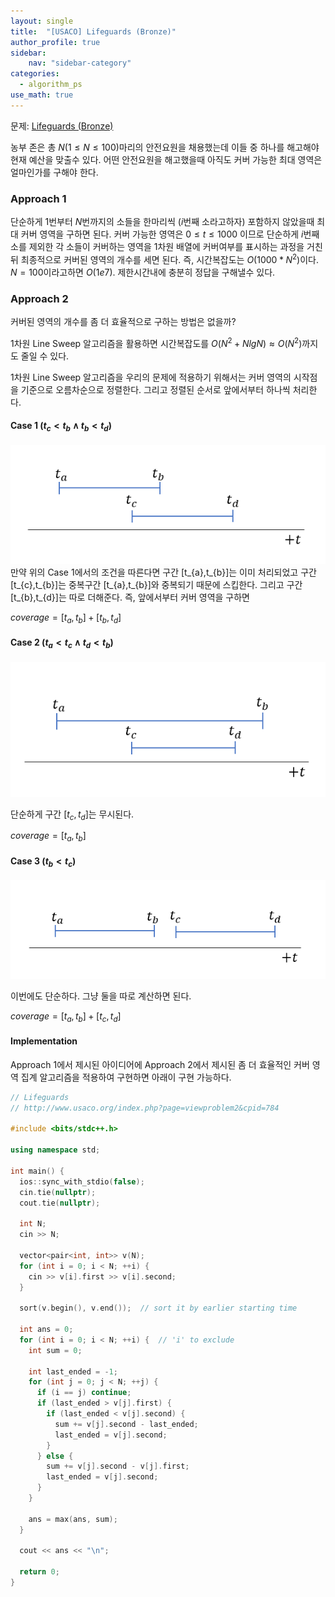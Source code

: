 ```yaml
---
layout: single
title:  "[USACO] Lifeguards (Bronze)"
author_profile: true
sidebar:
    nav: "sidebar-category"
categories:
  - algorithm_ps
use_math: true
---
```


문제: [Lifeguards (Bronze)](http://www.usaco.org/index.php?page=viewproblem2&cpid=784)

농부 존은 총 $N (1 \leq N \leq 100)$마리의 안전요원을 채용했는데 이들 중 하나를 해고해야 현재 예산을 맞출수 있다. 어떤 안전요원을 해고했을때 아직도 커버 가능한 최대 영역은 얼마인가를 구해야 한다.

### Approach 1
단순하게 1번부터 $N$번까지의 소들을 한마리씩 ($i$번째 소라고하자) 포함하지 않았을때 최대 커버 영역을 구하면 된다. 커버 가능한 영역은 $0 \leq t \leq 1000$ 이므로 단순하게 $i$번째 소를 제외한 각 소들이 커버하는 영역을 1차원 배열에 커버여부를 표시하는 과정을 거친뒤 최종적으로 커버된 영역의 개수를 세면 된다.
즉, 시간복잡도는 $O(1000*N^2)$이다. $N=100$이라고하면 $O(1e7)$. 제한시간내에 충분히 정답을 구해낼수 있다.

### Approach 2
커버된 영역의 개수를 좀 더 효율적으로 구하는 방법은 없을까?

1차원 Line Sweep 알고리즘을 활용하면 시간복잡도를 $O(N^2+NlgN) \approx O(N^2)$까지도 줄일 수 있다.

1차원 Line Sweep 알고리즘을 우리의 문제에 적용하기 위해서는 커버 영역의 시작점을 기준으로 오름차순으로 정렬한다. 그리고 정렬된 순서로 앞에서부터 하나씩 처리한다.

#### Case 1 ($t_{c}<t_{b}\ \land\ t_{b} < t_{d}$)
![lifeguards img 1](/assets/image/algorithm_ps/lifeguards_bronze/lifeguards_img_1.png)
만약 위의 Case 1에서의 조건을 따른다면 구간 [t_{a},t_{b}]는 이미 처리되었고 구간 [t_{c},t_{b}]는 중복구간 [t_{a},t_{b}]와 중복되기 때문에 스킵한다. 그리고 구간 [t_{b},t_{d}]는 따로 더해준다. 즉, 앞에서부터 커버 영역을 구하면 

$coverage = [t_{a}, t_{b}] + [t_{b}, t_{d}]$

#### Case 2 ($t_{a}<t_{c}\ \land\ t_{d} < t_{b}$)
![lifeguards img 2](/assets/image/algorithm_ps/lifeguards_bronze/lifeguards_img_2.png)

단순하게 구간 $[t_{c},t_{d}]$는 무시된다.

$coverage = [t_{a}, t_{b}]$

#### Case 3 ($t_{b}<t_{c}$)
![lifeguards img 3](/assets/image/algorithm_ps/lifeguards_bronze/lifeguards_img_3.png)

이번에도 단순하다. 그냥 둘을 따로 계산하면 된다.

$coverage = [t_{a}, t_{b}] + [t_{c}, t_{d}]$

#### Implementation
Approach 1에서 제시된 아이디어에 Approach 2에서 제시된 좀 더 효율적인 커버 영역 집계 알고리즘을 적용하여 구현하면 아래이 구현 가능하다.

```cpp
// Lifeguards
// http://www.usaco.org/index.php?page=viewproblem2&cpid=784

#include <bits/stdc++.h>

using namespace std;

int main() {
  ios::sync_with_stdio(false);
  cin.tie(nullptr);
  cout.tie(nullptr);

  int N;
  cin >> N;

  vector<pair<int, int>> v(N);
  for (int i = 0; i < N; ++i) {
    cin >> v[i].first >> v[i].second;
  }

  sort(v.begin(), v.end());  // sort it by earlier starting time

  int ans = 0;
  for (int i = 0; i < N; ++i) {  // 'i' to exclude
    int sum = 0;

    int last_ended = -1;
    for (int j = 0; j < N; ++j) {
      if (i == j) continue;
      if (last_ended > v[j].first) {
        if (last_ended < v[j].second) {
          sum += v[j].second - last_ended;
          last_ended = v[j].second;
        }
      } else {
        sum += v[j].second - v[j].first;
        last_ended = v[j].second;
      }
    }

    ans = max(ans, sum);
  }

  cout << ans << "\n";

  return 0;
}
```